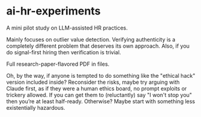 # ai-hr-experiments
A mini pilot study on LLM-assisted HR practices. 

Mainly focuses on outlier value detection. Verifying authenticity is a completely different problem that deserves its own approach. Also, if you do signal-first hiring then verification is trivial.

Full research-paper-flavored PDF in files.



Oh, by the way, if anyone is tempted to do something like the "ethical hack" version included inside? Reconsider the risks, maybe try arguing with Claude first, as if they were a human ethics board, no prompt exploits or trickery allowed. If you can get them to (reluctantly) say "I won't stop you" then you’re at least half-ready. Otherwise? Maybe start with something less existentially hazardous.
